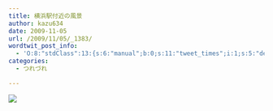 ```yaml
---
title: 横浜駅付近の風景
author: kazu634
date: 2009-11-05
url: /2009/11/05/_1383/
wordtwit_post_info:
  - 'O:8:"stdClass":13:{s:6:"manual";b:0;s:11:"tweet_times";i:1;s:5:"delay";i:0;s:7:"enabled";i:1;s:10:"separation";s:2:"60";s:7:"version";s:3:"3.7";s:14:"tweet_template";b:0;s:6:"status";i:2;s:6:"result";a:0:{}s:13:"tweet_counter";i:2;s:13:"tweet_log_ids";a:1:{i:0;i:4905;}s:9:"hash_tags";a:0:{}s:8:"accounts";a:1:{i:0;s:7:"kazu634";}}'
categories:
  - つれづれ

---
```

<div class="section">
<p>
<center>
</center>
</p>
  
<p>
<a href="http://flickr.com/photos/42332031@N02/4077064059/" onclick="__gaTracker('send', 'event', 'outbound-article', 'http://flickr.com/photos/42332031@N02/4077064059/', '');" title="夜景@横浜駅"><img src="http://farm4.static.flickr.com/3221/4077064059_716452f9b4.jpg" /></a>
</p></p>
</div>